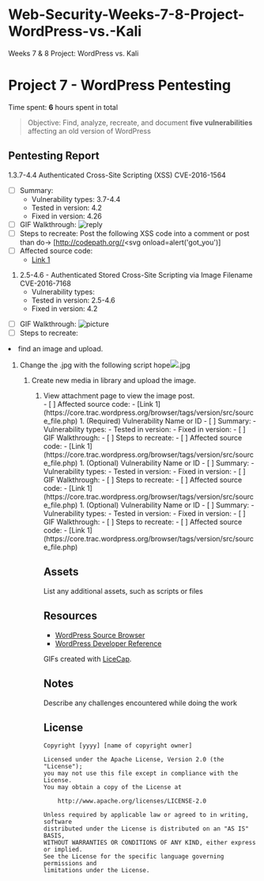# Web-Security-Weeks-7-8-Project-WordPress-vs.-Kali
Weeks 7 &amp; 8 Project: WordPress vs. Kali

# Project 7 - WordPress Pentesting

Time spent: **6** hours spent in total

> Objective: Find, analyze, recreate, and document **five vulnerabilities** affecting an old version of WordPress

## Pentesting Report

1.3.7-4.4 Authenticated Cross-Site Scripting (XSS) CVE-2016-1564 
  - [ ] Summary: 
    - Vulnerability types: 3.7-4.4	
    - Tested in version: 4.2
    - Fixed in version: 4.26
  - [ ] GIF Walkthrough: ![reply](https://user-images.githubusercontent.com/55426354/79058665-d1ece000-7c3e-11ea-992d-961c92d0f2e7.gif)
  - [ ] Steps to recreate: Post the following XSS code into a comment or post than do->
	 <span>[http://codepath.org//<svg onload=alert('got_you')]</span>
  - [ ] Affected source code: 
    - [Link 1](https://core.trac.wordpress.org/browser/tags/version/src/source_file.php)
1. 2.5-4.6 - Authenticated Stored Cross-Site Scripting via Image Filename CVE-2016-7168 
    - Vulnerability types:
    - Tested in version: 2.5-4.6
    - Fixed in version: 4.2
  - [ ] GIF Walkthrough: ![picture](https://user-images.githubusercontent.com/55426354/79058836-d1eddf80-7c40-11ea-972c-f45bbde089b9.gif)
  - [ ] Steps to recreate:  <ol>
<li>find an image and upload.</li>
<ol>
  <li>
Change the .jpg with the following script hope<img src= picture onerror =alert("picture_got_u")>.jpg
</li>
<ol>
<li>
Create new media in library and upload the image.
</li>
<ol>
<li>
View attachment page to view the image post.
</li>
  - [ ] Affected source code:
    - [Link 1](https://core.trac.wordpress.org/browser/tags/version/src/source_file.php)
1. (Required) Vulnerability Name or ID
  - [ ] Summary: 
    - Vulnerability types:
    - Tested in version:
    - Fixed in version: 
  - [ ] GIF Walkthrough: 
  - [ ] Steps to recreate: 
  - [ ] Affected source code:
    - [Link 1](https://core.trac.wordpress.org/browser/tags/version/src/source_file.php)
1. (Optional) Vulnerability Name or ID
  - [ ] Summary: 
    - Vulnerability types:
    - Tested in version:
    - Fixed in version: 
  - [ ] GIF Walkthrough: 
  - [ ] Steps to recreate: 
  - [ ] Affected source code:
    - [Link 1](https://core.trac.wordpress.org/browser/tags/version/src/source_file.php)
1. (Optional) Vulnerability Name or ID
  - [ ] Summary: 
    - Vulnerability types:
    - Tested in version:
    - Fixed in version: 
  - [ ] GIF Walkthrough: 
  - [ ] Steps to recreate: 
  - [ ] Affected source code:
    - [Link 1](https://core.trac.wordpress.org/browser/tags/version/src/source_file.php) 

## Assets

List any additional assets, such as scripts or files

## Resources

- [WordPress Source Browser](https://core.trac.wordpress.org/browser/)
- [WordPress Developer Reference](https://developer.wordpress.org/reference/)

GIFs created with [LiceCap](http://www.cockos.com/licecap/).

## Notes

Describe any challenges encountered while doing the work

## License

    Copyright [yyyy] [name of copyright owner]

    Licensed under the Apache License, Version 2.0 (the "License");
    you may not use this file except in compliance with the License.
    You may obtain a copy of the License at

        http://www.apache.org/licenses/LICENSE-2.0

    Unless required by applicable law or agreed to in writing, software
    distributed under the License is distributed on an "AS IS" BASIS,
    WITHOUT WARRANTIES OR CONDITIONS OF ANY KIND, either express or implied.
    See the License for the specific language governing permissions and
    limitations under the License.